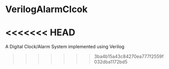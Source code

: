 # VerilogAlarmClcok
<<<<<<< HEAD
=======
A Digital Clock/Alarm System implemented using Verilog
>>>>>>> 3ba4b15a43c84270ea777f2559f032dba1172bd5
